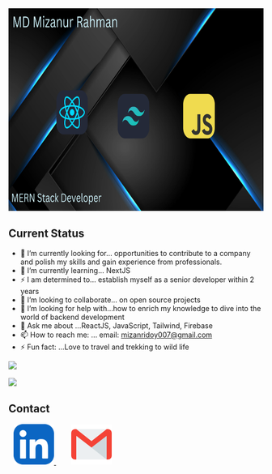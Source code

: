 <a href="https://www.linkedin.com/in/mizanur-rahman-ridoy/">
  <img src="https://raw.githubusercontent.com/mizanur-007/mizanur-007/main/images/Black%20and%20Pink%20Gradient%20Motivational%20Quote%20Desktop%20Wallpaper.png" alt="An old rock in the desert" title="Shiprock, New Mexico by Beau Rogers" height="400" width='800'>
</a>


## Current Status
- 🔭 I’m currently looking for... opportunities to contribute to a company and polish my skills and gain experience from professionals.
- 🌱 I’m currently learning... NextJS
- ⚡ I am determined to... establish myself as a senior developer within 2 years 
- 👯 I’m looking to collaborate... on open source projects
- 🤔 I’m looking for help with...how to enrich my knowledge to dive into the world of backend development
- 💬 Ask me about ...ReactJS, JavaScript, Tailwind, Firebase
- 📫 How to reach me: ... email: mizanridoy007@gmail.com
- ⚡ Fun fact: ...Love to travel and trekking to wild life


![](http://github-profile-summary-cards.vercel.app/api/cards/profile-details?username=mizanur-007&theme=2077)

![](http://github-profile-summary-cards.vercel.app/api/cards/most-commit-language?username=mizanur-007&theme=2077)


## Contact

<a  href="https://www.linkedin.com/in/mizanur-rahman-ridoy/">
  <img style='margin-left: 10px' src="https://raw.githubusercontent.com/mizanur-007/mizanur-007/main/images/LinkedIn.jpg" alt="An old rock in the desert" title="Shiprock, New Mexico by Beau Rogers" height="80" width='80'>
</a>
<a  href="mailto:mizanridoy007@gmail.com" style='margin-left: 20px'>
  <img style='margin-left: 10px' src="https://raw.githubusercontent.com/mizanur-007/mizanur-007/main/images/gmail.png" alt="An old rock in the desert" title="Shiprock, New Mexico by Beau Rogers" height="80" width='80'>
</a>



